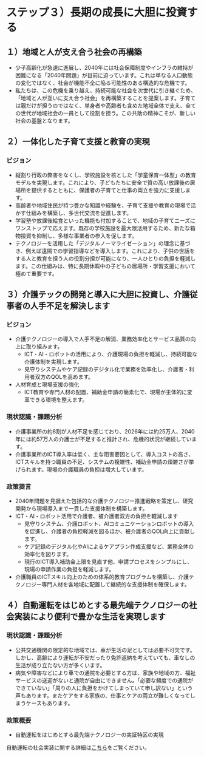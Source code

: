 # ステップ３）長期の成長に大胆に投資する

## １）地域と人が支え合う社会の再構築

*   少子高齢化が急速に進展し、2040年には社会保障制度やインフラの維持が困難になる「2040年問題」が目前に迫っています。これは単なる人口動態の変化ではなく、社会が機能不全に陥る可能性のある構造的な危機です。
*   私たちは、この危機を乗り越え、持続可能な社会を次世代に引き継ぐため、「地域と人が互いに支え合う社会」を再構築することを提案します。子育ては親だけが担うのではなく、単身者や高齢者も含めた地域全体で支え、全ての世代が地域社会の一員として役割を担う。この共助の精神こそが、新しい社会の基盤となります。

## ２）一体化した子育て支援と教育の実現

### ビジョン

*   縦割り行政の弊害をなくし、学校施設を核とした「学童保育一体型」の教育モデルを実現します。これにより、子どもたちに安全で質の高い放課後の居場所を提供するとともに、保護者の子育てと仕事の両立を強力に支援します。
*   高齢者や地域住民が持つ豊かな知識や経験を、子育て支援や教育の現場で活かす仕組みを構築し、多世代交流を促進します。
*   学習塾や放課後給食といった機能も付加することで、地域の子育てニーズにワンストップで応えます。既存の学校施設を最大限活用するため、新たな箱物投資を抑制し、多様な事業者の参入を促します。
*   テクノロジーを活用した「デジタルノーマライゼーション」の理念に基づき、例えば遠隔での学習指導などを導入します。これにより、子供の世話をする人と教育を担う人の役割分担が可能になり、一人ひとりの負担を軽減します。この仕組みは、特に長期休暇中の子どもの居場所・学習支援において極めて重要です。

## ３）介護テックの開発と導入に大胆に投資し、介護従事者の人手不足を解決します

### ビジョン

*   介護テクノロジーの導入で人手不足の解消、業務効率化とサービス品質の向上に取り組みます。
    *   ICT・AI・ロボットの活用により、介護現場の負担を軽減し、持続可能な介護体制を実現します。
    *   見守りシステムやケア記録のデジタル化で業務を効率化し、介護者・利用者双方のQOLを高めます。
*   人材育成と現場支援の強化
    *   ICT教育や専門人材の配置、補助金申請の簡素化で、現場が主体的に変革できる環境を整えます。

### 現状認識・課題分析

*   介護事業所の約8割が人材不足を感じており、2026年には約25万人、2040年には約57万人の介護士が不足すると推計され、危機的状況が継続しています。
*   介護事業所のICT導入率は低く、主な阻害要因として、導入コストの高さ、ICTスキルを持つ職員の不足、システムの複雑性、補助金申請の煩雑さが挙げられます。現場の介護職員の負担は増大しています。

### 政策提言

*   2040年問題を見据えた包括的な介護テクノロジー推進戦略を策定し、研究開発から現場導入まで一貫した支援体制を構築します。
*   ICT・AI・ロボット活用で介護者、被介護者双方の負担を軽減します
    *   見守りシステム、介護ロボット、AIコミュニケーションロボットの導入を促進し、介護者の負担軽減を図るほか、被介護者のQOL向上に貢献します。
    *   ケア記録のデジタル化やAIによるケアプラン作成支援など、業務全体の効率化を図ります。
    *   現行のICT導入補助金上限を見直す他、申請プロセスをシンプルにし、現場の申請作業の負担を軽減します。
*   介護職員のICTスキル向上のための体系的教育プログラムを構築し、介護テクノロジー専門人材を各地域に配置して継続的な支援体制を確保します。

## ４）自動運転をはじめとする最先端テクノロジーの社会実装により便利で豊かな生活を実現します

### 現状認識・課題分析

*   公共交通機関の限定的な地域では、車が生活の足としては必要不可欠です。しかし、高齢により運転が不安だったり免許返納を考えていても、車なしの生活が成り立たない方が多くいます。
*   病気や障害などにより車での通院を必要とする方は、家族や地域の方、福祉サービスの送迎がないと通院が自由にできません。「必要な頻度での通院ができていない」「周りの人に負担をかけてしまっていて申し訳ない」という声もあります。またケアをする家族の、仕事とケアの両立が難しくなってしまうケースもあります。

### 政策概要

*   自動運転をはじめとする最先端テクノロジーの実証特区の実現

自動運転の社会実装に関する詳細は[こちら](https://github.com/team-mirai/policy/blob/main/34_%E3%82%B9%E3%83%86%E3%83%83%E3%83%97%EF%BC%93%E7%94%A3%E6%A5%AD.md)をご覧ください。